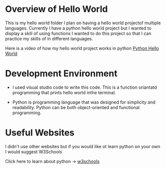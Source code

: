 # Overview of Hello World

This is my hello world folder I plan on having a hello world projectof multiple languages.
Currently I have a python hello world project but I wanted to display a skill of using functions
I wanted to do this project so that I can practice my skills of in different languages.

Here is a video of how my hello world project works in python
[Python Hello World](https://youtu.be/MQ_HHXX1Gd4)



# Development Environment

* I used visual studio code to write this code. This is a function oriantatd programming that prints hello world inthe terminal.

* Python is programming language that was designed for simplicity and readability. Python can be both object-oriented and functional programming.

# Useful Websites

I didn't use other websites but if you would like ot learn python on your own I would suggest W3Schools

Click here to learn about python -> [w3schools](https://www.w3schools.com/python/default.asp)
